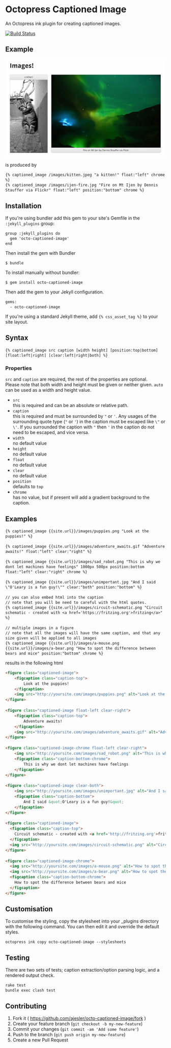 # Octopress Captioned Image

An Octopress ink plugin for creating captioned images.

[![Build Status](https://travis-ci.org/ajesler/octo-captioned-image.svg?branch=master)](https://travis-ci.org/ajesler/octo-captioned-image)

## Example

![Example Usage](https://github.com/ajesler/octo-captioned-image/raw/master/captioned-image-example.png)

is produced by 

```
{% captioned_image /images/kitten.jpeg "a kitten!" float:"left" chrome %}
{% captioned_image /images/ijen-fire.jpg "Fire on Mt Ijen by Dennis Stauffer via Flickr" float:"left" position:"bottom" chrome %}
```

## Installation

If you're using bundler add this gem to your site's Gemfile in the `:jekyll_plugins` group:

    group :jekyll_plugins do
      gem 'octo-captioned-image'
    end

Then install the gem with Bundler

    $ bundle

To install manually without bundler:

    $ gem install octo-captioned-image

Then add the gem to your Jekyll configuration.

    gems:
      - octo-captioned-image

If you're using a standard Jekyll theme, add `{% css_asset_tag %}` to your site layout.  


## Syntax

```
{% captioned_image src caption [width height] [position:top|bottom] [float:left|right] [clear:left|right|both] %}
```

### Properties

`src` and `caption` are required, the rest of the properties are optional.  
Please note that both width and height must be given or neither given. `auto` can be used as a width and height value.

* `src`  
this is required and can be an absolute or relative path.
* `caption`  
this is required and must be surrounded by `"` or `'`. Any usages of the surrounding quote type (`"` or `'`) in the caption must be escaped like `\"` or `\'`. If you surrounded the caption with `"` then `'` in the caption do not need to be escaped, and vice versa.
* `width`  
no default value
* `height`  
no default value
* `float`  
no default value
* `clear`  
no default value
* `position`  
defaults to `top`  
* `chrome`  
has no value, but if present will add a gradient background to the caption.


## Examples

```
{% captioned_image {{site.url}}/images/puppies.png "Look at the puppies!" %}

{% captioned_image {{site.url}}/images/adventure_awaits.gif "Adventure awaits!" float:"left" clear:"right" %}

{% captioned_image {{site.url}}/images/sad_robot.png "This is why we dont let machines have feelings" 1000px 500px position:bottom float:"left" clear:"right" chrome %}

{% captioned_image {{site.url}}/images/unimportant.jpg "And I said \"O'Leary is a fun guy!\"" clear:"both" position:"bottom" %}

// you can also embed html into the caption
// note that you will be need to careful with the html quotes.
{% captioned_image {{site.url}}/images/circuit-schematic.png "Circuit schematic - created with <a href='https://fritzing.org'>fritzing</a>" %}

// multiple images in a figure
// note that all the images will have the same caption, and that any size given will be applied to all images
{% captioned_image {{site.url}}/images/a-mouse.png {{site.url}}/images/a-bear.png "How to spot the difference between bears and mice" position:"bottom" chrome %}
```

results in the following html

```html
<figure class="captioned-image">
	<figcaption class="caption-top">
		Look at the puppies!
	</figcaption>
	<img src="http://yoursite.com/images/puppies.png" alt="Look at the puppies!">
</figure>

<figure class="captioned-image float-left clear-right">
	<figcaption class="caption-top">
		Adventure awaits!
	</figcaption>
	<img src="http://yoursite.com/images/adventure_awaits.gif" alt="Adventure awaits!">
</figure>

<figure class="captioned-image-chrome float-left clear-right">
	<img src="http://yoursite.com/images/sad_robot.png" alt="This is why we dont let machines have feelings" width="1000px" height="500px">
	<figcaption class="caption-bottom-chrome">
		This is why we dont let machines have feelings
	</figcaption>
</figure>

<figure class="captioned-image clear-both">
	<img src="http://yoursite.com/images/unimportant.jpg" alt="And I said &quot;O'Leary is a fun guy!&quot;" width="1000px" height="500px">
	<figcaption class="caption-bottom">
		And I said &quot;O'Leary is a fun guy!&quot;
	</figcaption>
</figure>

<figure class="captioned-image">
  <figcaption class="caption-top">
    Circuit schematic - created with <a href='http://fritzing.org'>fritzing</a>
  </figcaption>
  <img src="http://yoursite.com/images/circuit-schematic.png" alt="Circuit schematic - created with <a href='http://fritzing.org'>fritzing</a>" />
</figure>

<figure class="captioned-image-chrome">
  <img src="http://yoursite.com/images/a-mouse.png" alt="How to spot the difference between bears and mice" />
  <img src="http://yoursite.com/images/a-bear.png" alt="How to spot the difference between bears and mice" />
  <figcaption class="caption-bottom-chrome">
    How to spot the difference between bears and mice
  </figcaption>
</figure>
```

## Customisation

To customise the styling, copy the stylesheet into your _plugins directory with the following command. You can then edit it and override the default styles.

```
octopress ink copy octo-captioned-image --stylesheets
```

## Testing

There are two sets of tests; caption extraction/option parsing logic, and a rendered output check.

```
rake test
bundle exec clash test
```

## Contributing

1. Fork it ( https://github.com/ajesler/octo-captioned-image/fork )
2. Create your feature branch (`git checkout -b my-new-feature`)
3. Commit your changes (`git commit -am 'Add some feature'`)
4. Push to the branch (`git push origin my-new-feature`)
5. Create a new Pull Request
